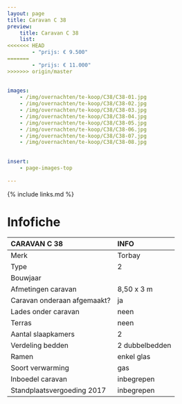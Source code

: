 ```yaml
---
layout: page
title: Caravan C 38
preview: 
    title: Caravan C 38
    list:
<<<<<<< HEAD
        - "prijs: € 9.500"
=======
        - "prijs: € 11.000"
>>>>>>> origin/master
        
        
images:
    - /img/overnachten/te-koop/C38/C38-01.jpg
    - /img/overnachten/te-koop/C38/C38-02.jpg
    - /img/overnachten/te-koop/C38/C38-03.jpg
    - /img/overnachten/te-koop/C38/C38-04.jpg
    - /img/overnachten/te-koop/C38/C38-05.jpg
    - /img/overnachten/te-koop/C38/C38-06.jpg
    - /img/overnachten/te-koop/C38/C38-07.jpg
    - /img/overnachten/te-koop/C38/C38-08.jpg
    
    
insert:
    - page-images-top
    
---
```


{% include links.md %}



# Infofiche 

CARAVAN C 38                | INFO        | 
:---------------------------|:------------|
Merk                        |Torbay
Type                        |2
Bouwjaar                    |
Afmetingen caravan          |8,50 x 3 m
Caravan onderaan afgemaakt? |ja
Lades onder caravan         |neen
Terras                      |neen
Aantal slaapkamers          |2
Verdeling bedden            |2 dubbelbedden 
Ramen                       |enkel glas
Soort verwarming            |gas
Inboedel caravan            |inbegrepen
Standplaatsvergoeding 2017  |inbegrepen